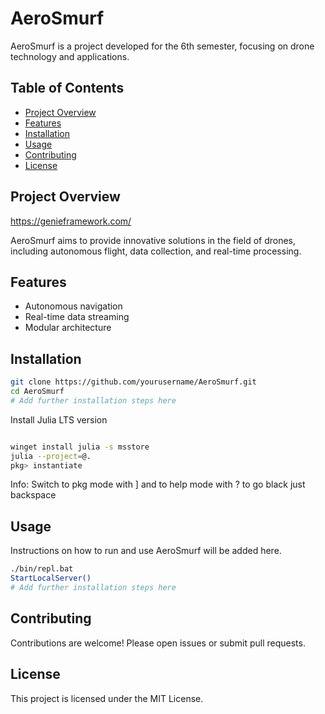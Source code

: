 # AeroSmurf

AeroSmurf is a project developed for the 6th semester, focusing on drone technology and applications.

## Table of Contents

- [Project Overview](#project-overview)
- [Features](#features)
- [Installation](#installation)
- [Usage](#usage)
- [Contributing](#contributing)
- [License](#license)

## Project Overview

https://genieframework.com/

AeroSmurf aims to provide innovative solutions in the field of drones, including autonomous flight, data collection, and real-time processing.

## Features

- Autonomous navigation
- Real-time data streaming
- Modular architecture

## Installation

```bash
git clone https://github.com/yourusername/AeroSmurf.git
cd AeroSmurf
# Add further installation steps here
```

Install Julia LTS version

```bash

winget install julia -s msstore
julia --project=@.
pkg> instantiate
```

Info: Switch to pkg mode with ] and to help mode with ? to go black just backspace

## Usage

Instructions on how to run and use AeroSmurf will be added here.


```bash
./bin/repl.bat
StartLocalServer()
# Add further installation steps here
```

## Contributing

Contributions are welcome! Please open issues or submit pull requests.

## License

This project is licensed under the MIT License.